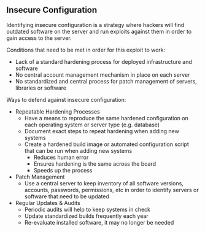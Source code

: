 ## Insecure Configuration

Identifying insecure configuration is a strategy where hackers will find outdated software on the server and run exploits against them in order to gain access to the server. 

Conditions that need to be met in order for this exploit to work:
  * Lack of a standard hardening process for deployed infrastructure and software
  * No central account management mechanism in place on each server
  * No standardized and central process for patch management of servers, libraries or software
  
Ways to defend against insecure configuration:
  * Repeatable Hardening Processes
    * Have a means to reproduce the same hardened configuration on each operating system or server type (e.g. database)
    * Document exact steps to repeat hardening when adding new systems
    * Create a hardened build image or automated configuration script that can be run when adding new systems
      * Reduces human error
      * Ensures hardening is the same across the board
      * Speeds up the process
  * Patch Management
    * Use a central server to keep inventory of all software versions, accounts, passwords, permissions, etc in order to identify servers or software that need to be updated
  * Regular Updates & Audits
    * Periodic audits will help to keep systems in check
    * Update standardized builds frequently each year
    * Re-evaluate installed software, it may no longer be needed
